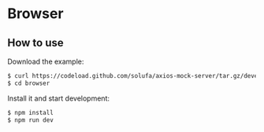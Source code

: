 # Browser

## How to use

Download the example:

```sh
$ curl https://codeload.github.com/solufa/axios-mock-server/tar.gz/develop | tar -xzo --no-same-permissions --strip=2 axios-mock-server-develop/examples/browser
$ cd browser
```

Install it and start development:

```sh
$ npm install
$ npm run dev
```

